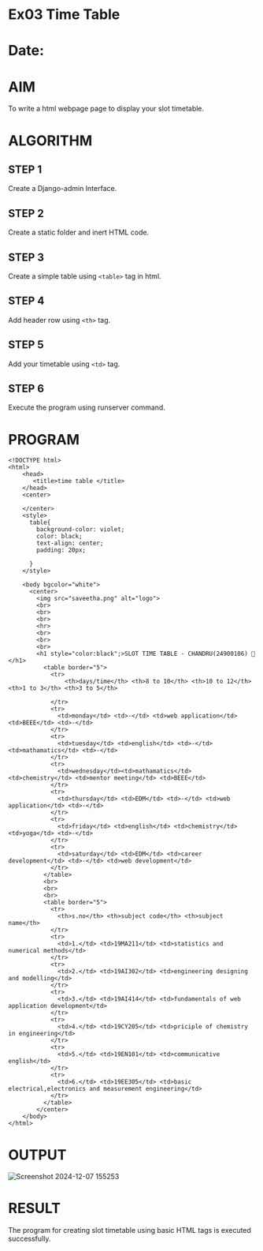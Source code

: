 # Ex03 Time Table
# Date:
# AIM
To write a html webpage page to display your slot timetable.

# ALGORITHM
## STEP 1
Create a Django-admin Interface.

## STEP 2
Create a static folder and inert HTML code.

## STEP 3
Create a simple table using `<table>` tag in html.

## STEP 4
Add header row using `<th>` tag.

## STEP 5
Add your timetable using `<td>` tag.

## STEP 6
Execute the program using runserver command.

# PROGRAM
```
<!DOCTYPE html>
<html>
    <head>
       <title>time table </title>
    </head>
    <center>
    
    </center>
    <style>
      table{
        background-color: violet;
        color: black;
        text-align: center;
        padding: 20px;

      }
    </style> 

    <body bgcolor="white">
      <center>
        <img src="saveetha.png" alt="logo">
        <br>
        <br>
        <br>
        <hr>
        <br>
        <br>
        <br>
        <h1 style="color:black";>SLOT TIME TABLE - CHANDRU(24900106) 📅 </h1>
          <table border="5">
            <tr>
                <th>days/time</th> <th>8 to 10</th> <th>10 to 12</th> <th>1 to 3</th> <th>3 to 5</th>

            </tr>
            <tr>
              <td>monday</td> <td>-</td> <td>web application</td> <td>BEEE</td> <td>-</td>
            </tr>
            <tr>
              <td>tuesday</td> <td>english</td> <td>-</td> <td>mathamatics</td> <td>-</td>
            </tr>
            <tr>
              <td>wednesday</td><td>mathamatics</td> <td>chemistry</td> <td>mentor meeting</td> <td>BEEE</td>
            </tr>
            <tr>
              <td>thursday</td> <td>EDM</td> <td>-</td> <td>web application</td> <td>-</td>
            </tr>
            <tr>
              <td>friday</td> <td>english</td> <td>chemistry</td> <td>yoga</td> <td>-</td>
            </tr>
            <tr>
              <td>saturday</td> <td>EDM</td> <td>career development</td> <td>-</td> <td>web development</td>
            </tr>
          </table>
          <br>
          <br>
          <br>
          <table border="5">
            <tr>
              <th>s.no</th> <th>subject code</th> <th>subject name</th>
            </tr>
            <tr>
              <td>1.</td> <td>19MA211</td> <td>statistics and numerical methods</td>
            </tr>
            <tr>
              <td>2.</td> <td>19AI302</td> <td>engineering designing and modelling</td>
            </tr>  
            <tr>
              <td>3.</td> <td>19AI414</td> <td>fundamentals of web application development</td>
            </tr> 
            <tr>
              <td>4.</td> <td>19CY205</td> <td>priciple of chemistry in engineering</td>
            </tr>
            <tr>
              <td>5.</td> <td>19EN101</td> <td>communicative english</td>
            </tr>
            <tr>
              <td>6.</td> <td>19EE305</td> <td>basic electrical,electronics and measurement engineering</td>
            </tr>
          </table>
        </center> 
    </body>
</html>
```
# OUTPUT
![Screenshot 2024-12-07 155253](https://github.com/user-attachments/assets/ff54808d-765a-4db3-ba2e-e616e89bcb65)

# RESULT
The program for creating slot timetable using basic HTML tags is executed successfully.
